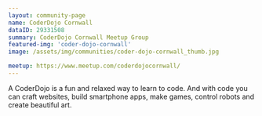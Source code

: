 ```yaml
---
layout: community-page
name: CoderDojo Cornwall
dataID: 29331508
summary: CoderDojo Cornwall Meetup Group
featured-img: 'coder-dojo-cornwall'
image: /assets/img/communities/coder-dojo-cornwall_thumb.jpg

meetup: https://www.meetup.com/coderdojocornwall/
---
```


A CoderDojo is a fun and relaxed way to learn to code. And with code you can craft websites, build smartphone apps, make games, control robots and create beautiful art.

